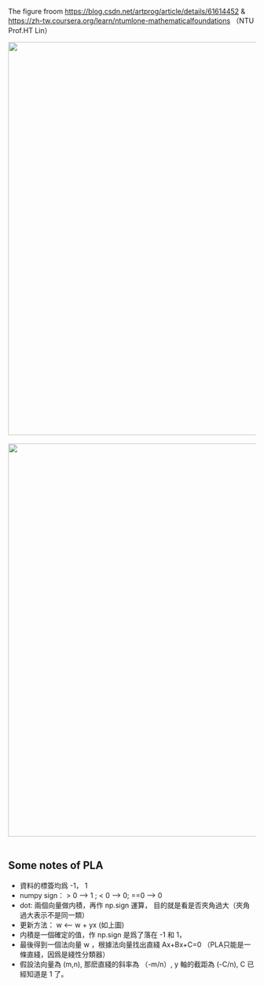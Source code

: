 The figure froom https://blog.csdn.net/artprog/article/details/61614452
& https://zh-tw.coursera.org/learn/ntumlone-mathematicalfoundations （NTU Prof.HT Lin） 
<div align=center> <img src="https://github.com/AvisChiu/Machine_learning_practice/blob/master/PLA/pla.png" width="800",height="600"/></div>
<br/>

<div align=center> <img src="https://github.com/AvisChiu/Machine_learning_practice/blob/master/PLA/pla2.PNG" width="800",height="600"/></div>
<br/>


Some notes of PLA
---
* 資料的標簽均爲 -1， 1
* numpy sign： > 0 --> 1 ; < 0 --> 0; ==0 --> 0
* dot: 兩個向量做内積，再作 np.sign 運算， 目的就是看是否夾角過大（夾角過大表示不是同一類）
* 更新方法： w <-- w + yx (如上圖)
* 内積是一個確定的值，作 np.sign 是爲了落在 -1 和 1，
* 最後得到一個法向量 w ，根據法向量找出直綫 Ax+Bx+C=0 （PLA只能是一條直綫，因爲是綫性分類器）
* 假設法向量為 (m,n), 那麽直綫的斜率為 （-m/n）, y 軸的截距為 (-C/n), C 已經知道是 1 了。

